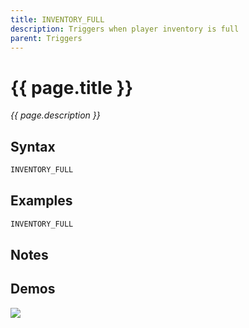 ```yaml
---
title: INVENTORY_FULL
description: Triggers when player inventory is full
parent: Triggers
---
```


# {{ page.title }}

_{{ page.description }}_

## Syntax

```java
INVENTORY_FULL    


```

## Examples

```java
INVENTORY_FULL
```

## Notes


## Demos

![](https://i.imgur.com/QAOmvKa.gif)


